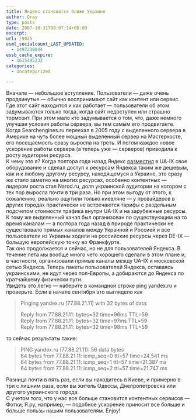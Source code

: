 ```yaml
---
title: Яндекс становится ближе Украине
author: Gray
type: posts
date: 2007-10-31T09:07:14+00:00
excerpt:
url: /9025
esml_socialcount_LAST_UPDATED:
  - 1497230044
essb_cache_expire:
  - 1615495232
categories:
  - Uncategorized

---
```








Вначале &#8212; небольшое вступление. Пользователи &#8212; даже очень продвинутые &#8212; обычно воспринимают сайт как контент или сервис. Где этот сайт находится и как работает &#8212; пользователи об этом задумываются только тогда, когда сайт недоступен или страшно тормозит. При этом мало кто задумывается о том, что, даже немного улучшая условия работы сервера, вы тем самым его продвигаете. Когда Searchengines.ru переехал в 2005 году с выделенного сервера в Америке на чуть более мощный выделенный сервер на Мастерхосте, его посещаемость сразу выросла на треть. И потом каждое новое ускорение работы сервера (а теперь уже &#8212; серверов) приводила к росту аудитории ресурса.  
К чему это я? Когда полтора года назад Яндекс <a href="http://company.yandex.ru/news/2006/0412/index.xml" target="_blank">разместил</a> в UA-IX свое оборудование и сделал доступ к ресурсам Яндекса таким же дешевым, как и к любому другому ресурсу, находящемуся в Украине, это сразу же стало заметно на многих ресурсах, особенно контентных &#8212; лидером роста стал Narod.ru, доля украинской аудитории на котором с тех пор выросла почти в три раза. Но при этом выгоду от этого, к сожалению, реально ощутили только киевляне &#8212; у провайдеров в других городах практически не встречаются тарифы с раздельным подсчетом стоимости трафика внутри UA-IX и на зарубежные ресурсы. К тому же выделенный канал был организован по существующим на то время каналам &#8212; а полтора года назад в природе практически не существовало прямых каналов между Украиной и Россией и все пользователи из Украины ходили на российские ресурсы через DE-IX &#8212; большую европейскую точку во Франкфурте.  
Так оно продолжается и сейчас, но не для пользователей Яндекса. В течение лета мы вообще много чего хорошего сделали в этом плане и, в частности, организовали прямые каналы между UA-IX и московской сетью Яндекса. Теперь пакеты пользователей Яндекса, оставаясь украинскими, не идут через пол-Европы, а добираются до Яндекса по кратчайшему физически пути.  
Увидеть это легко &#8212; наберите в командной строке ping yandex.ru и проверьте. Если в начале сентября это выглядело как 

> Pinging yandex.ru [77.88.21.11] with 32 bytes of data:
> 
> Reply from 77.88.21.11: bytes=32 time=96ms TTL=59  
> Reply from 77.88.21.11: bytes=32 time=97ms TTL=59  
> Reply from 77.88.21.11: bytes=32 time=98ms TTL=59

то сейчас результаты такие:

> PING yandex.ru (77.88.21.11): 56 data bytes  
> 64 bytes from 77.88.21.11: icmp_seq=0 ttl=57 time=24.541 ms  
> 64 bytes from 77.88.21.11: icmp_seq=1 ttl=57 time=21.387 ms  
> 64 bytes from 77.88.21.11: icmp_seq=2 ttl=57 time=21.747 ms

Разница почти в пять раз, если вы находитесь в Киеве, и примерно в три с лишним раза, если вы житель Одессы, Днепропетровска или другого украинского города.  
С учетом того, что у нас все больше становится контентных сервисов &#8212; Фотки, Я.ру, например, &#8212; подобное ускорение приносит все больше и больше пользы нашим пользователям. Enjoy!